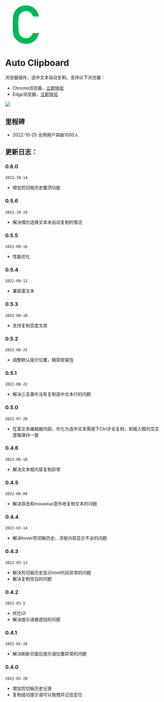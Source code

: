 ![logo](/extension/images/icon@128.png)
# Auto Clipboard

浏览器插件，选中文本自动复制，支持以下浏览器：

* Chrome浏览器，[立即体验](https://chrome.google.com/webstore/detail/auto-clipboard/inhnhgihdkbalmmojcbpalkkmhkmcdjm)
* Edge浏览器，[立即体验](https://microsoftedge.microsoft.com/addons/detail/%E8%87%AA%E5%8A%A8%E5%89%AA%E5%88%87%E6%9D%BF/oecjpmpbghigjifackhbapkamgaemnkj)

<img src="https://user-images.githubusercontent.com/9384140/189513314-5258a8d9-28a8-49b3-b4f5-9d43bc85fe7f.png" width="400" />

## 里程碑
* 2022-10-25 全网用户突破1000人
  
## 更新日志：  

### 0.6.0
```2022-10-14```
* 增加剪切板历史置顶功能
### 0.5.6
```2022-10-10```
* 解决偶尔选择文本未自动复制的情况

### 0.5.5
```2022-09-16```
* 性能优化
### 0.5.4
```2022-09-12```
* 兼容富文本

### 0.5.3
```2022-09-10```
* 支持复制百度文库
### 0.5.2
```2022-08-25```
* 调整默认提示位置，精简安装包
### 0.5.1
```2022-08-22```
* 解决三击事件没有复制选中文本行的问题
### 0.5.0
```2022-07-28```
* 在富文本编辑器内部，优化为选中文本需按下Ctrl才会复制，和输入框的交互逻辑保持一致

### 0.4.6
```2022-06-10```
* 解决文本框内容复制异常

### 0.4.5
```2022-06-08```
* 解决双击和mouseup意外地复制文本的问题

### 0.4.4
```2022-03-14```

* 解决hover剪切板历史，浮层内容显示不全的问题

### 0.4.3
```2022-03-13```

* 解决剪切板历史显示html代码异常的问题
* 解决复制空白的问题

### 0.4.2
```2022-03-5```

* 优化UI
* 解决提示语被遮挡的问题

### 0.4.1
```2022-01-28```

* 解决刷新页面后提示语位置异常的问题

### 0.4.0
```2022-01-28```

* 增加剪切板历史记录
* 复制成功提示语可以拖拽并记住定位
